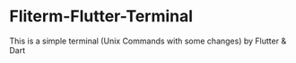 # Fliterm-Flutter-Terminal
This is a simple terminal (Unix Commands with some changes) by Flutter &amp; Dart
